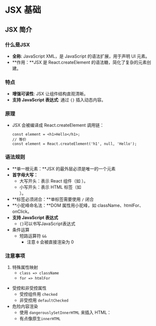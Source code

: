 # JSX 基础

## JSX 简介

### 什么是JSX

- **全称**: JavaScript XML，是 JavaScript 的语法扩展，用于声明 UI 元素。
- **作用：**JSX 是 React.createElement 的语法糖，简化了复杂的元素创建。

### 特点

- **增强可读性**: JSX 让组件结构直观清晰。
- **支持 JavaScript 表达式**: 通过 `{}` 插入动态内容。

### 原理

- JSX 会被编译成 React.createElement 调用链：
    
    ```tsx
    const element = <h1>Hello</h1>;
    // 等价
    const element = React.createElement('h1', null, 'Hello');
    ```
    

### 语法规则

- **单一根元素：**JSX 的最外层必须是唯一的一个元素
- **首字母大写：**
    - 大写开头：表示 React 组件（如 <MyComponent />）。
    - 小写开头：表示 HTML 标签（如 <div>）。
- **标签必须闭合：**单标签需要使用 `/`  闭合
- **小驼峰命名法：**DOM 属性用小驼峰，如 className、htmlFor、onClick。
- **支持 JavaScript 表达式**
    - `{}`可以书写JavaScript表达式
- 条件运算
    - 短路运算符 `&&`
        - 注意 `0` 会被直接渲染为 0

### 注意事项

1. 特殊属性映射
    - `class => className`
    - `for => htmlFor`
- 受控和非受控属性
    - 受控组件用 `checked`
    - 非受控用 `defaultChecked`
- 危险内容渲染
    - 使用 `dangerouslySetInnerHTML` 来插入 HTML：
    - 有点像原生`innerHTML`